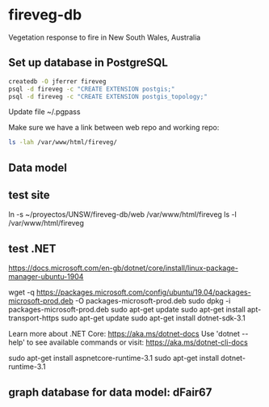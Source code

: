 # fireveg-db
Vegetation response to fire in New South Wales, Australia

## Set up database in PostgreSQL

```sh
createdb -O jferrer fireveg
psql -d fireveg -c "CREATE EXTENSION postgis;"
psql -d fireveg -c "CREATE EXTENSION postgis_topology;"
```
Update file ~/.pgpass


Make sure we have a link between web repo and working repo:

```sh
ls -lah /var/www/html/fireveg/

```

## Data model

## test site
ln -s ~/proyectos/UNSW/fireveg-db/web /var/www/html/fireveg
ls -l /var/www/html/fireveg

## test .NET
https://docs.microsoft.com/en-gb/dotnet/core/install/linux-package-manager-ubuntu-1904

wget -q https://packages.microsoft.com/config/ubuntu/19.04/packages-microsoft-prod.deb -O packages-microsoft-prod.deb
sudo dpkg -i packages-microsoft-prod.deb
sudo apt-get update
sudo apt-get install apt-transport-https
sudo apt-get update
sudo apt-get install dotnet-sdk-3.1

Learn more about .NET Core: https://aka.ms/dotnet-docs
Use 'dotnet --help' to see available commands or visit: https://aka.ms/dotnet-cli-docs


sudo apt-get install aspnetcore-runtime-3.1
sudo apt-get install dotnet-runtime-3.1

## graph database for data model: dFair67
